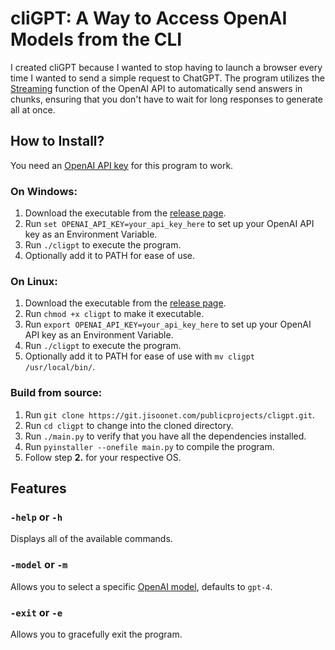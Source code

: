 # cliGPT: A Way to Access OpenAI Models from the CLI
I created cliGPT because I wanted to stop having to launch a browser every time I wanted to send a simple request to ChatGPT.
The program utilizes the [Streaming](https://platform.openai.com/docs/api-reference/streaming) function of the OpenAI API to automatically send answers in chunks, ensuring that you don't have to wait for long responses to generate all at once.

## How to Install?
You need an [OpenAI API key](https://platform.openai.com/api-keys) for this program to work.

### On Windows:
1. Download the executable from the [release page](https://git.jisoonet.com/publicprojects/cligpt/-/releases).
2. Run `set OPENAI_API_KEY=your_api_key_here` to set up your OpenAI API key as an Environment Variable.
3. Run `./cligpt` to execute the program.
4. Optionally add it to PATH for ease of use.

### On Linux:
1. Download the executable from the [release page](https://git.jisoonet.com/publicprojects/cligpt/-/releases).
2. Run `chmod +x cligpt` to make it executable.
3. Run `export OPENAI_API_KEY=your_api_key_here` to set up your OpenAI API key as an Environment Variable.
4. Run `./cligpt` to execute the program.
5. Optionally add it to PATH for ease of use with `mv cligpt /usr/local/bin/`.

### Build from source:
1. Run `git clone https://git.jisoonet.com/publicprojects/cligpt.git`.
2. Run `cd cligpt` to change into the cloned directory.
3. Run `./main.py` to verify that you have all the dependencies installed.
4. Run `pyinstaller --onefile main.py` to compile the program.
5. Follow step **2.** for your respective OS.

## Features

### `-help` or `-h`
Displays all of the available commands.

### `-model` or `-m`
Allows you to select a specific [OpenAI model](https://platform.openai.com/docs/models), defaults to `gpt-4`.

### `-exit` or `-e`
Allows you to gracefully exit the program.
